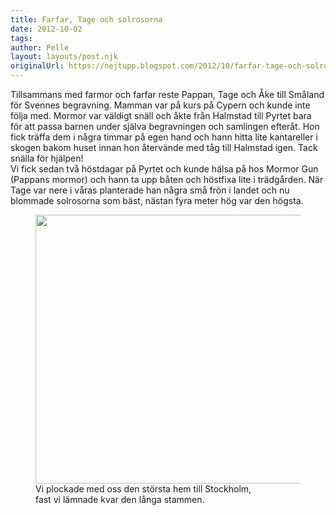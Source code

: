 ```yaml
---
title: Farfar, Tage och solrosorna
date: 2012-10-02
tags: 	
author: Pelle
layout: layouts/post.njk
originalUrl: https://nejtupp.blogspot.com/2012/10/farfar-tage-och-solrosorna.html
---
```


Tillsammans med farmor och farfar reste Pappan, Tage och Åke till Småland för Svennes begravning. Mamman var på kurs på Cypern och kunde inte följa med. Mormor var väldigt snäll och åkte från Halmstad till Pyrtet bara för att passa barnen under själva begravningen och samlingen efteråt. Hon fick träffa dem i några timmar på egen hand och hann hitta lite kantareller i skogen bakom huset innan hon återvände med tåg till Halmstad igen. Tack snälla för hjälpen!<br>Vi fick sedan två höstdagar på Pyrtet och kunde hälsa på hos Mormor Gun (Pappans mormor) och hann ta upp båten och höstfixa lite i trädgården. När Tage var nere i våras planterade han några små frön i landet och nu blommade solrosorna som bäst, nästan fyra meter hög var den högsta.<br></div>

<figure>
	<img src="../../../../img/IMG_4333_beskuren_1024.jpg" width="430">
	<figcaption>Vi plockade med oss den största hem till Stockholm, <br>fast vi lämnade kvar den långa stammen.</figcaption>
</figure>
